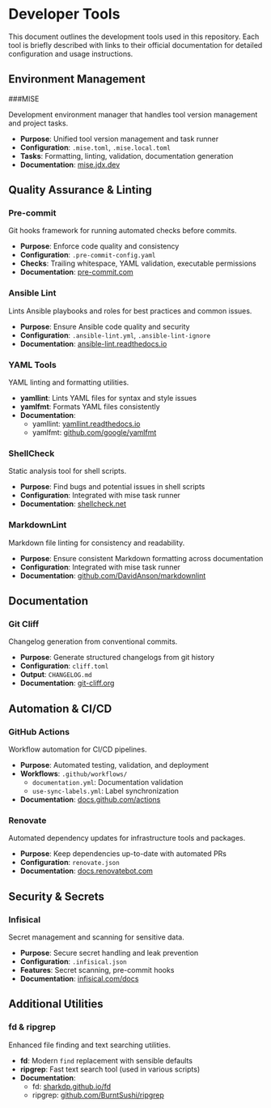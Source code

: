 # Developer Tools

This document outlines the development tools used in this repository. Each tool is briefly described with links to their official documentation for detailed configuration and usage instructions.

## Environment Management

###MISE

Development environment manager that handles tool version management and project tasks.

- **Purpose**: Unified tool version management and task runner
- **Configuration**: `.mise.toml`, `.mise.local.toml`
- **Tasks**: Formatting, linting, validation, documentation generation
- **Documentation**: [mise.jdx.dev](https://mise.jdx.dev/)

## Quality Assurance & Linting

### Pre-commit

Git hooks framework for running automated checks before commits.

- **Purpose**: Enforce code quality and consistency
- **Configuration**: `.pre-commit-config.yaml`
- **Checks**: Trailing whitespace, YAML validation, executable permissions
- **Documentation**: [pre-commit.com](https://pre-commit.com/)

### Ansible Lint

Lints Ansible playbooks and roles for best practices and common issues.

- **Purpose**: Ensure Ansible code quality and security
- **Configuration**: `.ansible-lint.yml`, `.ansible-lint-ignore`
- **Documentation**: [ansible-lint.readthedocs.io](https://ansible-lint.readthedocs.io/)

### YAML Tools

YAML linting and formatting utilities.

- **yamllint**: Lints YAML files for syntax and style issues
- **yamlfmt**: Formats YAML files consistently
- **Documentation**:
  - yamllint: [yamllint.readthedocs.io](https://yamllint.readthedocs.io/)
  - yamlfmt: [github.com/google/yamlfmt](https://github.com/google/yamlfmt)

### ShellCheck

Static analysis tool for shell scripts.

- **Purpose**: Find bugs and potential issues in shell scripts
- **Configuration**: Integrated with mise task runner
- **Documentation**: [shellcheck.net](https://shellcheck.net/)

### MarkdownLint

Markdown file linting for consistency and readability.

- **Purpose**: Ensure consistent Markdown formatting across documentation
- **Configuration**: Integrated with mise task runner
- **Documentation**: [github.com/DavidAnson/markdownlint](https://github.com/DavidAnson/markdownlint)

## Documentation

### Git Cliff

Changelog generation from conventional commits.

- **Purpose**: Generate structured changelogs from git history
- **Configuration**: `cliff.toml`
- **Output**: `CHANGELOG.md`
- **Documentation**: [git-cliff.org](https://git-cliff.org/)

## Automation & CI/CD

### GitHub Actions

Workflow automation for CI/CD pipelines.

- **Purpose**: Automated testing, validation, and deployment
- **Workflows**: `.github/workflows/`
  - `documentation.yml`: Documentation validation
  - `use-sync-labels.yml`: Label synchronization
- **Documentation**: [docs.github.com/actions](https://docs.github.com/actions)

### Renovate

Automated dependency updates for infrastructure tools and packages.

- **Purpose**: Keep dependencies up-to-date with automated PRs
- **Configuration**: `renovate.json`
- **Documentation**: [docs.renovatebot.com](https://docs.renovatebot.com/)

## Security & Secrets

### Infisical

Secret management and scanning for sensitive data.

- **Purpose**: Secure secret handling and leak prevention
- **Configuration**: `.infisical.json`
- **Features**: Secret scanning, pre-commit hooks
- **Documentation**: [infisical.com/docs](https://infisical.com/docs)

## Additional Utilities

### fd & ripgrep

Enhanced file finding and text searching utilities.

- **fd**: Modern `find` replacement with sensible defaults
- **ripgrep**: Fast text search tool (used in various scripts)
- **Documentation**:
  - fd: [sharkdp.github.io/fd](https://sharkdp.github.io/fd/)
  - ripgrep: [github.com/BurntSushi/ripgrep](https://github.com/BurntSushi/ripgrep)
